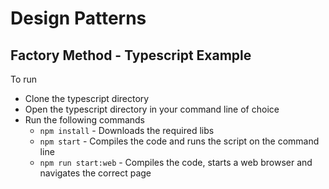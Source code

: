 # Design Patterns
## Factory Method - Typescript Example

To run
 + Clone the typescript directory
 + Open the typescript directory in your command line of choice
 + Run the following commands
     + `npm install` - Downloads the required libs
     + `npm start` - Compiles the code and runs the script on the command line
     + `npm run start:web` - Compiles the code, starts a web browser and navigates the correct page